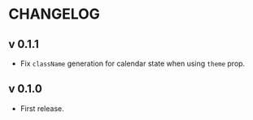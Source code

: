 # CHANGELOG

## v 0.1.1
- Fix `className` generation for calendar state when using `theme` prop.

## v 0.1.0
- First release.

